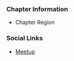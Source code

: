 ### Chapter Information
* Chapter Region

### Social Links
* [Meetup](https://www.meetup.com/owasp-cluj-napoca-chapter/)
